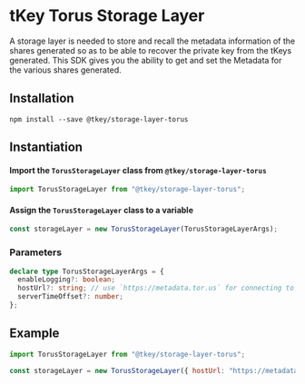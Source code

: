 # tKey Torus Storage Layer

A storage layer is needed to store and recall the metadata information of the shares generated so as to be able to recover the private key from the
tKeys generated. This SDK gives you the ability to get and set the Metadata for the various shares generated.

## Installation

```shell
npm install --save @tkey/storage-layer-torus
```

## Instantiation

#### Import the `TorusStorageLayer` class from `@tkey/storage-layer-torus`

```javascript
import TorusStorageLayer from "@tkey/storage-layer-torus";
```

#### Assign the `TorusStorageLayer` class to a variable

```javascript
const storageLayer = new TorusStorageLayer(TorusStorageLayerArgs);
```

### Parameters

```ts
declare type TorusStorageLayerArgs = {
  enableLogging?: boolean;
  hostUrl?: string; // use `https://metadata.tor.us` for connecting to the Torus Metadata Server
  serverTimeOffset?: number;
};
```

## Example

```js
import TorusStorageLayer from "@tkey/storage-layer-torus";

const storageLayer = new TorusStorageLayer({ hostUrl: "https://metadata.tor.us" });
```